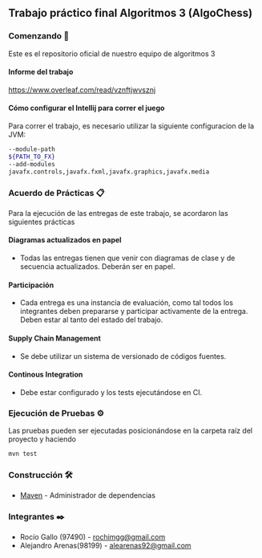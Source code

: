 ## Trabajo práctico final Algoritmos 3 (AlgoChess) 
### Comenzando 🚀
Este es el repositorio oficial de nuestro equipo de algoritmos 3
#### Informe del trabajo
https://www.overleaf.com/read/vznftjwvsznj
#### Cómo configurar el Intellij para correr el juego
Para correr el trabajo, es necesario utilizar la siguiente configuracion de la JVM:

```bash
--module-path
${PATH_TO_FX}
--add-modules
javafx.controls,javafx.fxml,javafx.graphics,javafx.media
```

### Acuerdo de Prácticas 📋
Para la ejecución de las entregas de este trabajo, se acordaron las siguientes prácticas
#### Diagramas actualizados en papel
- Todas las entregas tienen que venir con diagramas de clase y de secuencia actualizados. Deberán ser en papel.
#### Participación 
- Cada entrega es una instancia de evaluación, como tal todos los integrantes deben prepararse y participar activamente de la entrega. Deben estar al tanto del estado del trabajo.
#### Supply Chain Management
- Se debe utilizar un sistema de versionado de códigos fuentes.
#### Continous Integration 
- Debe estar configurado y los tests ejecutándose en CI. 
### Ejecución de Pruebas ⚙️
Las pruebas pueden ser ejecutadas posicionándose en la carpeta raíz del proyecto y haciendo 
   ```bash
mvn test
```
### Construcción 🛠️
* [Maven](https://maven.apache.org/) - Administrador de dependencias
### Integrantes ✒️
- Rocío Gallo (97490) - rochimgg@gmail.com
- Alejandro Arenas(98199) - alearenas92@gmail.com  
